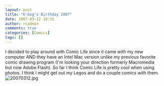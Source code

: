 ```yaml
---
layout: post
title: "K-Dog's Birthday 2007"
date: 2007-03-12 18:31
author: rcadmin
comments: true
categories: [Comics]
tags: []
---
```

I decided to play around with Comic Life since it came with my new computer AND they have an Intel Mac version unlike my previous favorite comic drawing program (I'm looking your direction formerly Macromedia but now Adobe Flash). So far I think Comic Life is pretty cool when using photos. I think I might get out my Legos and do a couple comics with them.
<img alt="20070312.jpg" id="image1052" src="http://dl.bitsmack.com/uploads/2007/03/20070312.jpg" />
